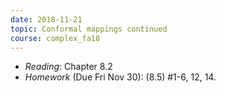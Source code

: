 ```yaml
---
date: 2018-11-21
topic: Conformal mappings continued
course: complex_fa18
---
```


- *Reading*: Chapter 8.2
- *Homework* (Due Fri Nov 30): (8.5) #1-6, 12, 14.
